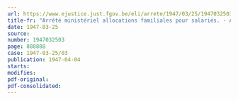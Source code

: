 ```yaml
---
url: https://www.ejustice.just.fgov.be/eli/arrete/1947/03/25/1947032503/justel
title-fr: "Arrêté ministériel allocations familiales pour salariés. - Arrêté ministériel portant exonération de retenue à opérer sur le prix d'achat des marchandises en provenance de France"
date: 1947-03-25
source:
number: 1947032503
page: 888888
case: 1947-03-25/03
publication: 1947-04-04
starts:
modifies:
pdf-original:
pdf-consolidated:
---
```


